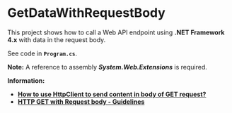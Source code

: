 ﻿# GetDataWithRequestBody

This project shows how to call a Web API endpoint using **.NET Framework 4.x** with data in the request body.

See code in **`Program.cs`**.

**Note:** A reference to assembly ***System.Web.Extensions*** is required.

**Information:**

- **[How to use HttpClient to send content in body of GET request?](https://stackoverflow.com/questions/43421126/how-to-use-httpclient-to-send-content-in-body-of-get-request)**
- **[HTTP GET with Request body - Guidelines](https://www.thecodebuzz.com/http-get-delete-request-body-guidelines/)**

